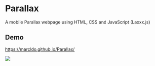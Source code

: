 # Parallax
A mobile Parallax webpage using HTML, CSS and JavaScript (Laxxx.js)

## Demo
https://marcldo.github.io/Parallax/

![](images/parallaxDemo.gif)
